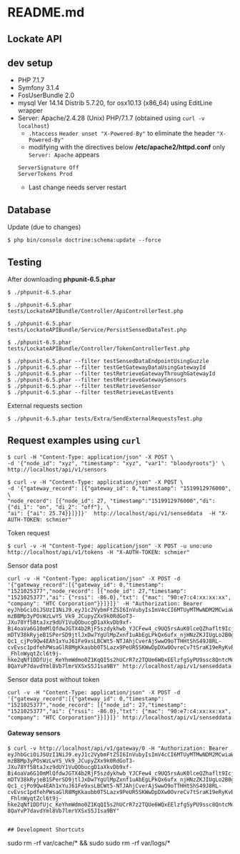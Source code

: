 # README.md

## Lockate API

## dev setup
- PHP 7.1.7
- Symfony 3.1.4
- FosUserBundle 2.0
- mysql  Ver 14.14 Distrib 5.7.20, for osx10.13 (x86_64) using EditLine wrapper
- Server: Apache/2.4.28 (Unix) PHP/7.1.7 (obtained using `curl -v localhost`)
    - `.htaccess` `Header unset "X-Powered-By"` to eliminate the header `"X-Powered-By"`
    - modifying with the directives below **/etc/apache2/httpd.conf** only `Server: Apache` appears
    ```
    ServerSignature Off
    ServerTokens Prod
    ```
    - Last change needs server restart

## Database
Update (due to changes)
```
$ php bin/console doctrine:schema:update --force
```
   
## Testing

After downloading **phpunit-6.5.phar**
```
$ ./phpunit-6.5.phar 
```
```
$ ./phpunit-6.5.phar tests/LockateAPIBundle/Controller/ApiControllerTest.php 
```
```
$ ./phpunit-6.5.phar tests/LockateAPIBundle/Service/PersistSensedDataTest.php
```
```
$ ./phpunit-6.5.phar tests/LockateAPIBundle/Controller/TokenControllerTest.php 
```
```
$ ./phpunit-6.5.phar --filter testSensedDataEndpointUsingGuzzle
$ ./phpunit-6.5.phar --filter testGetGatewayDataUsingGatewayId
$ ./phpunit-6.5.phar --filter testRetrieveGatewayThroughGatewayId
$ ./phpunit-6.5.phar --filter testRetrieveGatewaySensors
$ ./phpunit-6.5.phar --filter testRetrieveSensor
$ ./phpunit-6.5.phar --filter testRetrieveLastEvents
```

External requests section
```
$ ./phpunit-6.5.phar tests/Extra/SendExternalRequestsTest.php 
```

## Request examples using `curl`
```
$ curl -H "Content-Type: application/json" -X POST \
-d '{"node_id": "xyz", "timestamp": "xyz", "var1": "bloodyroots"}' \ 
http://localhost/api/v1/sensors
```
```
$ curl -v -H "Content-Type: application/json" -X POST \
-d '{"gateway_record": [{"gateway_id": 0,"timestamp": "1519912976000", \
"node_record": [{"node_id": 27, "timestamp":"1519912976000","di": {"di_1": "on", "di_2": "off"}, \
"ai": {"ai": 25.74}}]}]}'  http://localhost/api/v1/senseddata  -H "X-AUTH-TOKEN: schmier"
```

Token request
```
$ curl -v -H "Content-Type: application/json" -X POST -u uno:uno http://localhost/api/v1/tokens -H "X-AUTH-TOKEN: schmier"
```

Sensor data post
```
curl -v -H "Content-Type: application/json" -X POST -d '{"gateway_record":[{"gateway_id": 0,"timestamp": "1521025377","node_record": [{"node_id": 27,"timestamp": "1521025377","ai": {"rssi": -86.0},"txt": {"mac": "90:e7:c4:xx:xx:xx", "company": "HTC Corporation"}}]}]}' -H "Authorization: Bearer eyJhbGciOiJSUzI1NiJ9.eyJ1c2VybmFtZSI6InVubyIsImV4cCI6MTUyMTMwNDM2MCwiaWF0IjoxNTIxMzAwNzYwfQ.w9Tb9XOz56T4kQSs_xF-mzBBMp3yPOsWzLwYS_Vk9_JCupyZXx9k0RdGoT3-JXu78Yf5BtaJxz9dUY1VuQObucgD1aXkvDb9xf-Bi4oaVa6G10mMlQfdwJGTX4b2RjF5szdykhwb_YJCFew4_c9UQ5rsAuK0lceQZhaflt9IcjA7jJgu3kfQS8XmX3MAv5lzMfmXe9QL-mDTV38kRyjeB1SPerSD9jtlJxDw7YgUlMpZxnf1uAbEgLPkQx6ufx_njHNzZKJIUgLo2B0gFwQJ5HEz9fpMQIPI0pPdbAPSLO9d5DnlwneKd0q_L0hX1xf2vjcDM-Qc1_cjPo9Qw4EAh1xYuJ61Fe9xsLBCWt5-NTJAhjCverAjSwwO9oTTHHtShS49J8RL-cvEvsc1pdfehPWsaGlR8MgKkaubb0T5Lazx9PeUR5SKWwDpDXw0OvreCv7tSraK19eRyKvBfBlz2ZlXrQuYFYaiRI4_rpAzQOBzTkql5Dk6hqKPD7E95w6eWWTdHE6hqok-_FhlnWyqtZcl6t9j-hke2qNf1DDfUjc_KeYhmWdmo0Z1KqQI5s2hUCrR7z2TQUe6WQxEElzfgSyPU9ssc8QntcMomCk8m6iK7nu2hV1dXeQT2paA2VXdxvEWLGw2-8QaYvP7davdYml8Vb7lmrVXSxS5J1sa9BY" http://localhost/api/v1/senseddata
```

Sensor data post without token
```
curl -v -H "Content-Type: application/json" -X POST -d '{"gateway_record":[{"gateway_id": 0,"timestamp": "1521025377","node_record": [{"node_id": 27,"timestamp": "1521025377","ai": {"rssi": -86.0},"txt": {"mac": "90:e7:c4:xx:xx:xx", "company": "HTC Corporation"}}]}]}' http://localhost/api/v1/senseddata
```

#### Gateway sensors

```
$ curl -v http://localhost/api/v1/gateway/0 -H "Authorization: Bearer eyJhbGciOiJSUzI1NiJ9.eyJ1c2VybmFtZSI6InVubyIsImV4cCI6MTUyMTMwNDM2MCwiaWF0IjoxNTIxMzAwNzYwfQ.w9Tb9XOz56T4kQSs_xF-mzBBMp3yPOsWzLwYS_Vk9_JCupyZXx9k0RdGoT3-JXu78Yf5BtaJxz9dUY1VuQObucgD1aXkvDb9xf-Bi4oaVa6G10mMlQfdwJGTX4b2RjF5szdykhwb_YJCFew4_c9UQ5rsAuK0lceQZhaflt9IcjA7jJgu3kfQS8XmX3MAv5lzMfmXe9QL-mDTV38kRyjeB1SPerSD9jtlJxDw7YgUlMpZxnf1uAbEgLPkQx6ufx_njHNzZKJIUgLo2B0gFwQJ5HEz9fpMQIPI0pPdbAPSLO9d5DnlwneKd0q_L0hX1xf2vjcDM-Qc1_cjPo9Qw4EAh1xYuJ61Fe9xsLBCWt5-NTJAhjCverAjSwwO9oTTHHtShS49J8RL-cvEvsc1pdfehPWsaGlR8MgKkaubb0T5Lazx9PeUR5SKWwDpDXw0OvreCv7tSraK19eRyKvBfBlz2ZlXrQuYFYaiRI4_rpAzQOBzTkql5Dk6hqKPD7E95w6eWWTdHE6hqok-_FhlnWyqtZcl6t9j-hke2qNf1DDfUjc_KeYhmWdmo0Z1KqQI5s2hUCrR7z2TQUe6WQxEElzfgSyPU9ssc8QntcMomCk8m6iK7nu2hV1dXeQT2paA2VXdxvEWLGw2-8QaYvP7davdYml8Vb7lmrVXSxS5J1sa9BY"
```
```

## Development Shortcuts
```
sudo rm -rf var/cache/* && sudo sudo rm -rf var/logs/*
```

